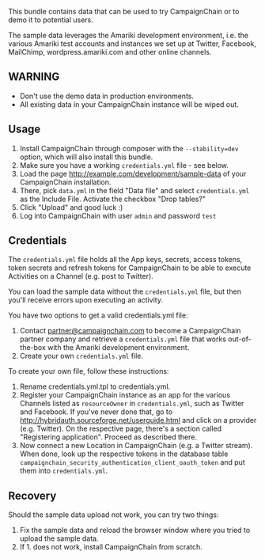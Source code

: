 This bundle contains data that can be used to try CampaignChain or to demo it
to potential users.

The sample data leverages the Amariki development environment, i.e. the various
Amariki test accounts and instances we set up at Twitter, Facebook, MailChimp,
wordpress.amariki.com and other online channels.

WARNING
-------

- Don't use the demo data in production environments.
- All existing data in your CampaignChain instance will be wiped out.

Usage
-----

1. Install CampaignChain through composer with the `--stability=dev` option, which
will also install this bundle.
2. Make sure you have a working `credentials.yml` file - see below.
3. Load the page http://example.com/development/sample-data of your CampaignChain 
installation.
4. There, pick `data.yml` in the field "Data file" and select `credentials.yml` 
as the Include File. Activate the checkbox "Drop tables?"
5. Click "Upload" and good luck :)
6. Log into CampaignChain with user `admin` and password `test`

Credentials
-----------

The `credentials.yml` file holds all the App keys, secrets, access tokens, token
secrets and refresh tokens for CampaignChain to be able to execute Activities
on a Channel (e.g. post to Twitter).

You can load the sample data without the `credentials.yml` file, but then
you'll receive errors upon executing an activity.

You have two options to get a valid credentials.yml file:

1. Contact partner@campaignchain.com to become a CampaignChain partner company
and retrieve a `credentials.yml` file that works out-of-the-box with the Amariki
development environment.
2. Create your own `credentials.yml` file.

To create your own file, follow these instructions:

1. Rename credentials.yml.tpl to credentials.yml.
2. Register your CampaignChain instance as an app for the various Channels
listed as `resourceOwner` in `credentials.yml`, such as Twitter and Facebook.
If you've never done that, go to http://hybridauth.sourceforge.net/userguide.html
and click on a provider (e.g. Twitter). On the respective page, there's a section
called "Registering application". Proceed as described there.
3. Now connect a new Location in CampaignChain (e.g. a Twitter stream). When
done, look up the respective tokens in the database table
`campaignchain_security_authentication_client_oauth_token` and put them into
`credentials.yml`.

Recovery
--------

Should the sample data upload not work, you can try two things:

1. Fix the sample data and reload the browser window where you tried to upload the sample data.
2. If 1. does not work, install CampaignChain from scratch.
